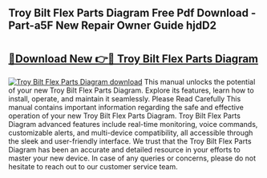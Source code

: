 ## Troy Bilt Flex Parts Diagram Free Pdf Download - Part-a5F New Repair Owner Guide hjdD2

# <h2><a href="http://dfp0yuo.blite.top/?on=Troy+Bilt+Flex+Parts+Diagram">🔗Download New 👉🔴 Troy Bilt Flex Parts Diagram</a></h2>

[![Troy Bilt Flex Parts Diagram download](https://i.imgur.com/lujVjoI.png)](http://dfp0yuo.blite.top/?on=Troy+Bilt+Flex+Parts+Diagram)
This manual unlocks the potential of your new Troy Bilt Flex Parts Diagram. Explore its features, learn how to install, operate, and maintain it seamlessly. Please Read Carefully This manual contains important information regarding the safe and effective operation of your new Troy Bilt Flex Parts Diagram. Troy Bilt Flex Parts Diagram advanced features include real-time monitoring, voice commands, customizable alerts, and multi-device compatibility, all accessible through the sleek and user-friendly interface. We trust that the Troy Bilt Flex Parts Diagram has been an accurate and detailed resource in your efforts to master your new device. In case of any queries or concerns, please do not hesitate to reach out to our customer service team.
